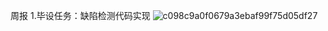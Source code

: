 周报
1.毕设任务：缺陷检测代码实现
![c098c9a0f0679a3ebaf99f75d05df27](https://github.com/user-attachments/assets/1319f293-dbd1-4965-b335-c05ce665ad1a)
